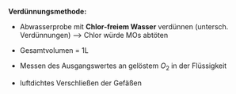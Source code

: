 **Verdünnungsmethode:**
- Abwasserprobe mit **Chlor-freiem Wasser** verdünnen (untersch. Verdünnungen) --> Chlor würde MOs abtöten
- Gesamtvolumen = 1L
- Messen des Ausgangswertes an gelöstem $O_2$ in der Flüssigkeit

- luftdichtes Verschließen der Gefäßen

